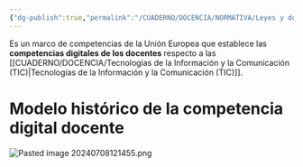 ```yaml
---
{"dg-publish":true,"permalink":"/CUADERNO/DOCENCIA/NORMATIVA/Leyes y documentos/DigCompEdu/"}
---
```


Es un marco de competencias de la Unión Europea que establece las **competencias digitales de los docentes** respecto a las [[CUADERNO/DOCENCIA/Tecnologías de la Información y la Comunicación (TIC)\|Tecnologías de la Información y la Comunicación (TIC)]].

# Modelo histórico de la competencia digital docente
![Pasted image 20240708121455.png](/img/user/MEDIA/Pasted%20image%2020240708121455.png)
